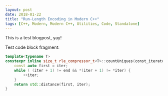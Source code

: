 ```yaml
---
layout: post
date: 2018-01-22
title: "Run-Length Encoding in Modern C++"
tags: [C++, Modern, Modern C++, Utilities, Code, Standalone]
---
```


This is a test blogpost, yay! 

Test code block fragment:
```cpp
template<typename T>
constexpr inline size_t rle_compressor_t<T>::countUniques(const_iterator iter, const_iterator end) const noexcept {
    const auto first = iter;
    while ( (iter + 1) != end && *(iter + 1) != *iter) {
        ++iter;
    }
    return std::distance(first, iter);
}
```